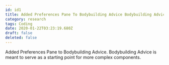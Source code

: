 ```yaml
---
id: id1
title: Added Preferences Pane To Bodybuilding Advice Bodybuilding Advice Is Meant To Serve As A Starting Point For More Complex Compon...
category: research
tags: Coding
date: 2020-01-22T03:23:19.680Z
draft: false
deleted: false
---
```


Added Preferences Pane to Bodybuilding Advice. Bodybuilding Advice is meant to serve as a starting point for more complex components.